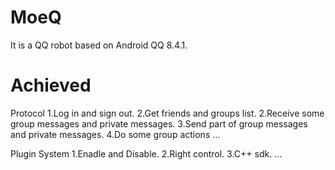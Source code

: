 # MoeQ
It is a QQ robot based on Android QQ 8.4.1.

# Achieved

Protocol
1.Log in and sign out.
2.Get friends and groups list.
2.Receive some group messages and private messages.
3.Send part of group messages and private messages.
4.Do some group actions
...

Plugin System
1.Enadle and Disable.
2.Right control.
3.C++ sdk.
...
